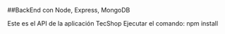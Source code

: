 ##BackEnd con Node, Express, MongoDB

Este es el API de la aplicación TecShop
Ejecutar el comando: npm install
